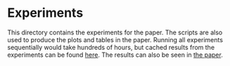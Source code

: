 # Experiments

This directory contains the experiments for the paper.
The scripts are also used to produce the plots and tables in the paper. 
Running all experiments sequentially would take hundreds of hours, but cached results from the experiments can be found [here](https://github.com/edahelsinki/slisemap/releases).
The results can also be seen in [the paper](https://arxiv.org/abs/2201.04455).  
